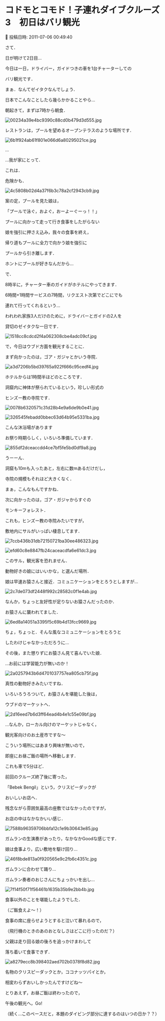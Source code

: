 # コドモとコモド！子連れダイブクルーズ3　初日はバリ観光

📅 投稿日時: 2011-07-06 00:49:40

さて．


日が明けて2日目…





今日は一日，ドライバー，ガイドつきの車を1台チャーターしての


バリ観光です．


まぁ．なんてゼイタクなんでしょう．


日本でこんなことしたら幾らかかることやら…





朝起きて，まずは7時から朝食．




![00234a39e4bc9390c88cd0b479d3d555.jpg](images/00234a39e4bc9390c88cd0b479d3d555.jpg)







レストランは，プールを望めるオープンテラスのような場所です．




![6b1f924ab61f801e066d6a80295021ce.jpg](images/6b1f924ab61f801e066d6a80295021ce.jpg)







…


…我が家にとって．


これは．


危険かも．




![4c5808b02d4a37f6b3c78a2cf2943cb9.jpg](images/4c5808b02d4a37f6b3c78a2cf2943cb9.jpg)




案の定，プールを見た娘は，


「プールで泳ぐ，およぐ，おーよーぐーっ！！」





プールに向かって走って行き食事をしたがらない


娘を強引に押さえ込み，我々の食事を終え，


帰り道もプールに全力で向かう娘を強引に


プールから引き離します．


ホントにプールが好きなんだから…





で．


8時半に，チャーター車のガイドがホテルにやってきます．


6時間+1時間サービスの7時間，リクエスト次第でどこにでも


連れて行ってくれるという…


われわれ家族3人だけのために，ドライバーとガイドの2人を


貸切のゼイタクな一日です．




![1518cc8cdcd2f4a062308cbe4adc09cf.jpg](images/1518cc8cdcd2f4a062308cbe4adc09cf.jpg)







で，今日はウブド方面を観光することに．





まず向かったのは，ゴア・ガジャとかいう寺院．




![a3d7206b5bd39765a922f666c95cedf4.jpg](images/a3d7206b5bd39765a922f666c95cedf4.jpg)




ホテルからは1時間半ほどのところです．


洞窟内に神体が祭られているという，珍しい形式の


ヒンズー教の寺院です．




![0078b6320571c31d28b4e9a6de9b0e41.jpg](images/0078b6320571c31d28b4e9a6de9b0e41.jpg)









![326545febadd0bbec63d64b95e5331ba.jpg](images/326545febadd0bbec63d64b95e5331ba.jpg)




こんな沐浴場があります





お祭り時期らしく，いろいろ準備しています．




![855df2dceaccdd4ce7bf5fe5bd0df9a8.jpg](images/855df2dceaccdd4ce7bf5fe5bd0df9a8.jpg)







うーーん．


洞窟も10mも入ったあと，左右に数mあるだけだし，


寺院の規模もそれほど大きくなく．





まぁ，こんなもんですかね．





次に向かったのは，ゴア・ガジャからすぐの


モンキーフォレスト．





これも，ヒンズー教の寺院みたいですが，


敷地内にサルがいっぱい棲息してます．




![7ccb436b31db72150721ba30ee486323.jpg](images/7ccb436b31db72150721ba30ee486323.jpg)









![efd60c8e8847fb24caceacdfa6e61dc3.jpg](images/efd60c8e8847fb24caceacdfa6e61dc3.jpg)







このサル，観光客を恐れません．


動物好きの娘にはいいかな，と選んだ場所．





娘は早速お猿さんと接近．コミュニケーションをとろうとしますが…




![2c7de073df2448f992c28582c0f1e4ab.jpg](images/2c7de073df2448f992c28582c0f1e4ab.jpg)







なんか，ちょっと友好性が足りないお猿さんだったのか．


お猿さんに襲われてました．




![6ed8a14051a3395f5c69b4d13fcc9669.jpg](images/6ed8a14051a3395f5c69b4d13fcc9669.jpg)




ちょ，ちょっと．そんな風なコミュニケーションをとろうと


したわけじゃなかっただろうに…





その後，また懲りずにお猿さん見て喜んでいた娘．


…お前には学習能力が無いのか！




![2a0257943b6d4701037757ea805cb75f.jpg](images/2a0257943b6d4701037757ea805cb75f.jpg)




真性の動物好きみたいですね．





いろいろうろついて，お猿さんを堪能した後は，


ウブドのマーケットへ．




![2d16eed7b6d3ff64ead4b4e1c55e09bf.jpg](images/2d16eed7b6d3ff64ead4b4e1c55e09bf.jpg)




…なんか，ローカル向けのマーケットじゃなく，


観光客向けのお土産市ですな～





こういう場所にはあまり興味が無いので，


即座にお昼ご飯の場所へ移動します．


これも車で5分ほど．


前回のクルーズ終了後に寄った，


「Bebek Bengil」という，クリスピーダックが


おいしいお店へ．





残念ながら雰囲気最高の座敷ではなかったのですが，


お店の中はなかなかいい感じ．




![7588b96359706bbfa12c1e9b30643e85.jpg](images/7588b96359706bbfa12c1e9b30643e85.jpg)




ガムランの生演奏があったり，なかなかGoodな感じです．





娘は食事より，広い敷地を駆け回り…




![46f8bde813a0f920565e9c2fb6c4351c.jpg](images/46f8bde813a0f920565e9c2fb6c4351c.jpg)




ガムランに合わせて踊り…





ガムラン奏者のおじさんにちょっかいを出し…




![7f14f50f71f56461b1635b35b9e2bb4b.jpg](images/7f14f50f71f56461b1635b35b9e2bb4b.jpg)




食事以外のことを堪能したようでした．


（ご飯食えよ～！）





食事の席に座らせようとすると泣いて暴れるので，


（飛行機のときのあのおとなしさはどこに行ったのだ？）


父親は走り回る娘の後ろを追っかけまわして


落ち着いて食事できず．




![a8279ecc8b398402aed702b0378f8d82.jpg](images/a8279ecc8b398402aed702b0378f8d82.jpg)




名物のクリスピーダックとか，ココナッツパイとか，


相変わらずおいしかったんですけどね～ 





とりあえず，お昼ご飯は終わったので，


午後の観光へ，Go!





（続く…このペースだと，本題のダイビング部分に達するのはいつの日か？？）
